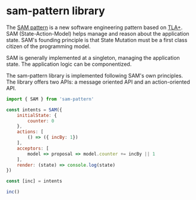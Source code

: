 # sam-pattern library

The [SAM pattern](http://sam.js.org) is a new software engineering pattern based on [TLA+](https://en.wikipedia.org/wiki/TLA%2B). SAM (State-Action-Model) helps manage and reason about the application state. SAM's founding principle is that State Mutation must be a first class citizen of the programming model.

SAM is generally implemented at a singleton, managing the application state. The application logic can be componentized.

The sam-pattern library is implemented following SAM's own principles. The library offers two APIs: a message oriented API and an action-oriented API.

```javascript
import { SAM } from 'sam-pattern'

const intents = SAM({
    initialState: {
        counter: 0
    }, 
    actions: [
        () => ({ incBy: 1})
    ],
    acceptors: [
        model => proposal => model.counter += incBy || 1
    ],
    render: (state) => console.log(state)
})

const [inc] = intents

inc()
```